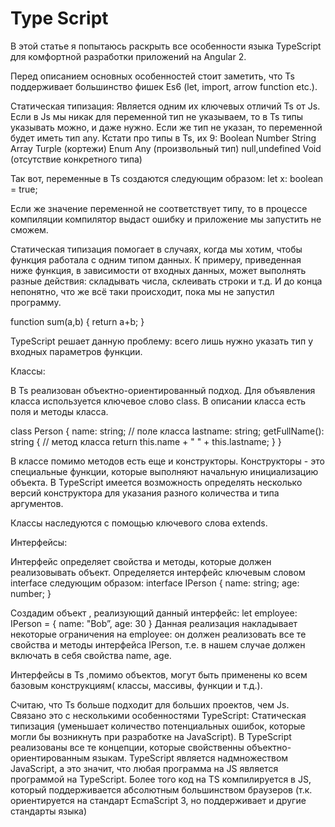 # Type Script


В этой статье я попытаюсь раскрыть все особенности языка TypeScript для комфортной разработки приложений на Angular 2.

Перед описанием основных особенностей стоит заметить, что Ts поддерживает большинство фишек Es6 (let, import, arrow function etc.).

Статическая типизация: 
Является одним их ключевых отличий  Ts от Js. Если в Js мы никак для переменной тип не указываем, то в Ts типы указывать можно, и даже нужно. Если же тип не указан, то переменной будет иметь тип any. Кстати про типы в Ts, их 9:
Boolean
Number
String
Array
Turple (кортежи)
Enum
Any (произвольный тип)
null,undefined
Void (отсутствие конкретного типа)


Так вот, переменные в Ts создаются следующим образом:
	let x: boolean = true;


Если же значение переменной не соответствует типу, то в процессе компиляции компилятор выдаст ошибку и приложение мы запустить не сможем. 


Статическая типизация помогает в случаях, когда мы хотим, чтобы функция работала с одним типом данных. К примеру, приведенная ниже функция, в зависимости от входных данных, может выполнять разные действия: складывать числа, склеивать строки и т.д. И до конца непонятно, что же всё таки происходит, пока мы не запустил программу.



function sum(a,b) {
	return a+b;
}

TypeScript решает данную проблему: всего лишь нужно указать тип у входных параметров функции.



Классы:


В Ts реализован объектно-ориентированный подход.  Для объявления класса используется ключевое слово class. В описании класса есть поля и методы класса.


class Person {
    name: string;     // поле класса
    lastname: string;
    getFullName(): string {   // метод класса
        return this.name + "  " + this.lastname;
    }
}

В классе помимо методов есть еще и конструкторы. Конструкторы - это специальные функции, которые выполняют начальную инициализацию объекта. В TypeScript имеется возможность определять несколько версий конструктора для указания разного количества и типа аргументов.

Классы наследуются с помощью ключевого слова extends.


Интерфейсы:


Интерфейс определяет свойства и методы, которые должен реализовывать объект. Определяется интерфейс ключевым словом interface следующим образом:
interface IPerson {
     name: string;
    age: number;
}


Создадим объект , реализующий данный интерфейс:
let employee: IPerson = {
    name: "Bob”,
    age: 30
}
Данная реализация накладывает некоторые ограничения на employee: он должен реализовать все те свойства и методы интерфейса IPerson, т.е. в нашем случае должен включать в себя свойства name, age.

Интерфейсы в Ts ,помимо объектов, могут быть применены ко всем базовым конструкциям( классы, массивы, функции и т.д.).

Считаю, что Ts больше подходит для больших проектов, чем Js. Связано это с несколькими особенностями TypeScript:
Статическая типизация (уменьшает количество потенциальных ошибок, которые могли бы возникнуть при разработке на JavaScript).
В TypeScript реализованы все те концепции, которые свойственны объектно-ориентированным языкам.
TypeScript является надмножеством JavaScript, а это значит, что любая программа на JS является программой на TypeScript. Более того код на TS компилируется в JS, который поддерживается абсолютным большинством браузеров (т.к. ориентируется на стандарт EcmaScript 3, но поддерживает и другие стандарты языка)










